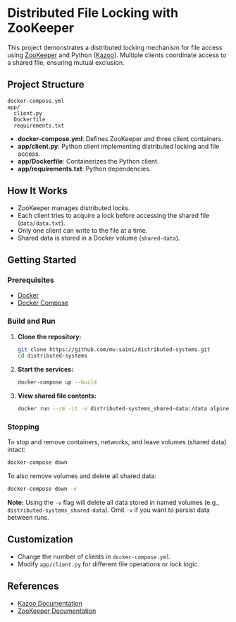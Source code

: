 # Distributed File Locking with ZooKeeper

This project demonstrates a distributed locking mechanism for file access using [ZooKeeper](https://zookeeper.apache.org/) and Python ([Kazoo](https://kazoo.readthedocs.io/)). Multiple clients coordinate access to a shared file, ensuring mutual exclusion.

## Project Structure

```
docker-compose.yml
app/
  client.py
  Dockerfile
  requirements.txt
```

- **docker-compose.yml**: Defines ZooKeeper and three client containers.
- **app/client.py**: Python client implementing distributed locking and file access.
- **app/Dockerfile**: Containerizes the Python client.
- **app/requirements.txt**: Python dependencies.

## How It Works

- ZooKeeper manages distributed locks.
- Each client tries to acquire a lock before accessing the shared file (`data/data.txt`).
- Only one client can write to the file at a time.
- Shared data is stored in a Docker volume (`shared-data`).

## Getting Started

### Prerequisites

- [Docker](https://www.docker.com/)
- [Docker Compose](https://docs.docker.com/compose/)

### Build and Run

1. **Clone the repository:**
   ```sh
   git clone https://github.com/mv-saini/distributed-systems.git
   cd distributed-systems
   ```

2. **Start the services:**
   ```sh
   docker-compose up --build
   ```

3. **View shared file contents:**
   ```sh
   docker run --rm -it -v distributed-systems_shared-data:/data alpine cat /data/data.txt
   ```

### Stopping

To stop and remove containers, networks, and leave volumes (shared data) intact:

```sh
docker-compose down
```

To also remove volumes and delete all shared data:

```sh
docker-compose down -v
```

**Note:** Using the `-v` flag will delete all data stored in named volumes (e.g., `distributed-systems_shared-data`). Omit `-v` if you want to persist data between runs.

## Customization

- Change the number of clients in `docker-compose.yml`.
- Modify `app/client.py` for different file operations or lock logic.

## References
- [Kazoo Documentation](https://kazoo.readthedocs.io/)
- [ZooKeeper Documentation](https://zookeeper.apache.org/)
